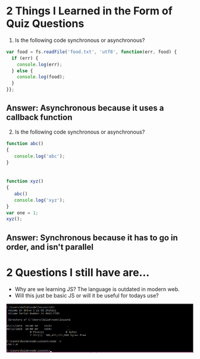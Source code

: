 # 2 Things I Learned in the Form of Quiz Questions

1. Is the following code synchronous or asynchronous?

```js
var food = fs.readFile('food.txt', 'utf8', function(err, food) {
  if (err) {
    console.log(err);
  } else {
    console.log(food);
  }
}};
```

## Answer: Asynchronous because it uses a callback function

2. Is the following code synchronous or asynchronous?

```js
function abc()
{
   console.log('abc');
}


function xyz()
{
   abc()
   console.log('xyz');
}
var one = 1;
xyz();
```

## Answer: Synchronous because it has to go in order, and isn't parallel

# 2 Questions I still have are...

* Why are we learning JS? The language is outdated in modern web.
* Will this just be basic JS or will it be useful for todays use?

![Image of version](https://github.com/Dali176/Lab-1/blob/master/images/Screenshot%20(34).png)
